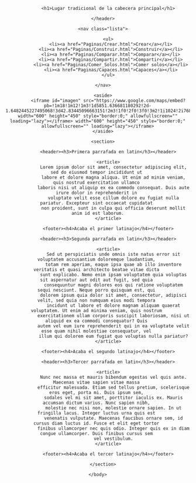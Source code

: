 <!DOCTYPE html>
<html>
    <head>
        <meta charset="utf-8">
        <title>Index</title>
        <link rel="stylesheet" href="CSS/Index.css" type="text/css">
    </head>
    <body>
        <header>

            <h1>Lugar tradicional de la cabecera principal</h1>

        </header>

        <nav class="lista">

            <ul>
              <li><a href="Paginas/Crear.html">Crear</a></li>
              <li><a href="Paginas/Construir.html">Construir</a></li>
              <li><a href="Paginas/Comparar.html">Comparar</a></li>
              <li><a href="Paginas/Compartir.html">Compartir</a></li>
              <li><a href="Paginas/Comer_Solos.html">Comer solos</a></li>
              <li><a href="Paginas/Capaces.html">Capaces</a></li>
            </ul>

        </nav>

        <aside>
            <iframe id="imagen" src="https://www.google.com/maps/embed?pb=!1m18!1m12!1m3!1d5851.636681180292!2d-1.6482445227495068!3d42.83445096663151!2m3!1f0!2f0!3f0!3m2!1i1024!2i768!4f13.1!3m3!1m2!1s0xd5092c2cdd5a96b%3A0x5c599e9ad1c6db10!2s31013%20Anso%C3%A1in%2C%20Navarra!5e0!3m2!1ses!2ses!4v1632951583254!5m2!1ses!2ses" width="600" height="450" style="border:0;" allowfullscreen="" loading="lazy"></iframe> width="600" height="450" style="border:0;" allowfullscreen="" loading="lazy"></iframe>
        </aside>

        <section>
            
            <header><h3>Primera parrafada en latin</h3></header>

            <article>
                Lorem ipsum dolor sit amet, consectetur adipiscing elit, sed do eiusmod tempor incididunt ut 
                labore et dolore magna aliqua. Ut enim ad minim veniam, quis nostrud exercitation ullamco 
                laboris nisi ut aliquip ex ea commodo consequat. Duis aute irure dolor in reprehenderit in 
                voluptate velit esse cillum dolore eu fugiat nulla pariatur. Excepteur sint occaecat cupidatat 
                non proident, sunt in culpa qui officia deserunt mollit anim id est laborum.
            </article>

            <footer><h4>Acaba el primer latinajo</h4></footer>

            <header><h3>Segunda parrafada en latin</h3></header>

            <article>
                Sed ut perspiciatis unde omnis iste natus error sit voluptatem accusantium doloremque laudantium, 
                totam rem aperiam, eaque ipsa quae ab illo inventore veritatis et quasi architecto beatae vitae dicta 
                sunt explicabo. Nemo enim ipsam voluptatem quia voluptas sit aspernatur aut odit aut fugit, sed quia 
                consequuntur magni dolores eos qui ratione voluptatem sequi nesciunt. Neque porro quisquam est, qui 
                dolorem ipsum quia dolor sit amet, consectetur, adipisci velit, sed quia non numquam eius modi tempora 
                incidunt ut labore et dolore magnam aliquam quaerat voluptatem. Ut enim ad minima veniam, quis nostrum 
                exercitationem ullam corporis suscipit laboriosam, nisi ut aliquid ex ea commodi consequatur? Quis 
                autem vel eum iure reprehenderit qui in ea voluptate velit esse quam nihil molestiae consequatur, vel 
                illum qui dolorem eum fugiat quo voluptas nulla pariatur?
            </article>

            <footer><h4>Acaba el segundo latinajo</h4></footer>

            <header><h3>Tercer parrafada en latin</h3></header>

            <article>
                Nunc nec massa et mauris bibendum egestas vel quis ante. Maecenas vitae sapien vitae massa 
                efficitur malesuada. Etiam sed tellus pretium, scelerisque eros eget, porta mi. Duis ipsum sem, 
                sodales vel mi sit amet, porttitor iaculis ex. Mauris accumsan dictum varius. Nunc sapien nibh, 
                molestie nec nisi non, molestie ornare sapien. In ut fringilla lacus. Integer luctus urna quis est 
                venenatis vulputate. Maecenas faucibus ornare sem, id cursus diam luctus id. Fusce et elit eget tortor 
                finibus ullamcorper nec quis odio. Integer quis ex in diam congue ullamcorper. Duis finibus cursus sem 
                vel vestibulum.
            </article>

            <footer><h4>Acaba el tercer latinajo</h4></footer>

        </section>

    </body>
</html>
